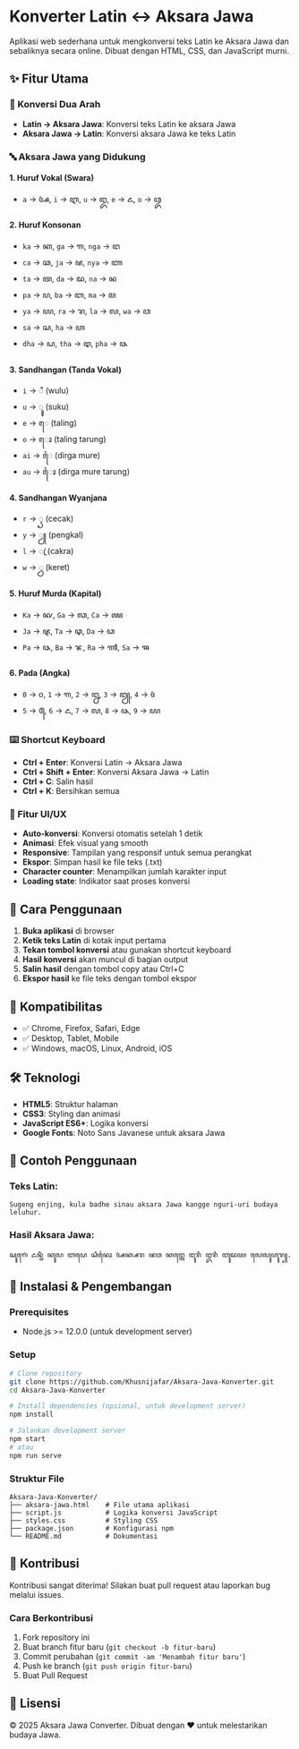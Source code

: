 # Konverter Latin ↔ Aksara Jawa

Aplikasi web sederhana untuk mengkonversi teks Latin ke Aksara Jawa dan sebaliknya secara online. Dibuat dengan HTML, CSS, dan JavaScript murni.

## ✨ Fitur Utama

### 🔄 Konversi Dua Arah
- **Latin → Aksara Jawa**: Konversi teks Latin ke aksara Jawa
- **Aksara Jawa → Latin**: Konversi aksara Jawa ke teks Latin

### 🔤 Aksara Jawa yang Didukung

#### 1. **Huruf Vokal (Swara)**
- `a` → ꦄ, `i` → ꦆ, `u` → ꦈ, `e` → ꦌ, `o` → ꦎ

#### 2. **Huruf Konsonan**
- `ka` → ꦏ, `ga` → ꦒ, `nga` → ꦔ
- `ca` → ꦕ, `ja` → ꦗ, `nya` → ꦚ
- `ta` → ꦠ, `da` → ꦢ, `na` → ꦤ
- `pa` → ꦥ, `ba` → ꦧ, `ma` → ꦩ
- `ya` → ꦪ, `ra` → ꦫ, `la` → ꦭ, `wa` → ꦮ
- `sa` → ꦱ, `ha` → ꦲ
- `dha` → ꦝ, `tha` → ꦛ, `pha` → ꦦ

#### 3. **Sandhangan (Tanda Vokal)**
- `i` → ꦶ (wulu)
- `u` → ꦸ (suku)
- `e` → ꦺ (taling)
- `o` → ꦺꦴ (taling tarung)
- `ai` → ꦻ (dirga mure)
- `au` → ꦻꦴ (dirga mure tarung)

#### 4. **Sandhangan Wyanjana**
- `r` → ꦽ (cecak)
- `y` → ꦾ (pengkal)
- `l` → ꦿ (cakra)
- `w` → ꧀ꦮ (keret)

#### 5. **Huruf Murda (Kapital)**
- `Ka` → ꦑ, `Ga` → ꦓ, `Ca` → ꦖ
- `Ja` → ꦘ, `Ta` → ꦡ, `Da` → ꦣ
- `Pa` → ꦦ, `Ba` → ꦨ, `Ra` → ꦬ, `Sa` → ꦯ

#### 6. **Pada (Angka)**
- `0` → ꧐, `1` → ꧑, `2` → ꧒, `3` → ꧓, `4` → ꧔
- `5` → ꧕, `6` → ꧖, `7` → ꧗, `8` → ꧘, `9` → ꧙

### ⌨️ Shortcut Keyboard
- **Ctrl + Enter**: Konversi Latin → Aksara Jawa
- **Ctrl + Shift + Enter**: Konversi Aksara Jawa → Latin
- **Ctrl + C**: Salin hasil
- **Ctrl + K**: Bersihkan semua

### 🎨 Fitur UI/UX
- **Auto-konversi**: Konversi otomatis setelah 1 detik
- **Animasi**: Efek visual yang smooth
- **Responsive**: Tampilan yang responsif untuk semua perangkat
- **Ekspor**: Simpan hasil ke file teks (.txt)
- **Character counter**: Menampilkan jumlah karakter input
- **Loading state**: Indikator saat proses konversi

## 🚀 Cara Penggunaan

1. **Buka aplikasi** di browser
2. **Ketik teks Latin** di kotak input pertama
3. **Tekan tombol konversi** atau gunakan shortcut keyboard
4. **Hasil konversi** akan muncul di bagian output
5. **Salin hasil** dengan tombol copy atau Ctrl+C
6. **Ekspor hasil** ke file teks dengan tombol ekspor

## 📱 Kompatibilitas

- ✅ Chrome, Firefox, Safari, Edge
- ✅ Desktop, Tablet, Mobile
- ✅ Windows, macOS, Linux, Android, iOS

## 🛠️ Teknologi

- **HTML5**: Struktur halaman
- **CSS3**: Styling dan animasi
- **JavaScript ES6+**: Logika konversi
- **Google Fonts**: Noto Sans Javanese untuk aksara Jawa

## 📝 Contoh Penggunaan

### Teks Latin:
```
Sugeng enjing, kula badhe sinau aksara Jawa kangge nguri-uri budaya leluhur.
```

### Hasil Aksara Jawa:
```
ꦱꦸꦒꦺꦁ ꦌꦤ꧀ꦗꦶꦁ ꦏꦸꦭ ꦧꦝꦺ ꦱꦶꦤꦻꦴ ꦄꦏ꧀ꦱꦫ ꦗꦮ ꦏꦔ꧀ꦒꦺ ꦔꦸꦫꦶ ꦈꦫꦶ ꦧꦸꦢꦪ ꦭꦺꦭꦸꦲꦸꦫ꧀.
```

## 🚀 Instalasi & Pengembangan

### Prerequisites
- Node.js >= 12.0.0 (untuk development server)

### Setup
```bash
# Clone repository
git clone https://github.com/Khusnijafar/Aksara-Java-Konverter.git
cd Aksara-Java-Konverter

# Install dependencies (opsional, untuk development server)
npm install

# Jalankan development server
npm start
# atau
npm run serve
```

### Struktur File
```
Aksara-Java-Konverter/
├── aksara-jawa.html    # File utama aplikasi
├── script.js           # Logika konversi JavaScript
├── styles.css          # Styling CSS
├── package.json        # Konfigurasi npm
└── README.md           # Dokumentasi
```

## 🤝 Kontribusi

Kontribusi sangat diterima! Silakan buat pull request atau laporkan bug melalui issues.

### Cara Berkontribusi
1. Fork repository ini
2. Buat branch fitur baru (`git checkout -b fitur-baru`)
3. Commit perubahan (`git commit -am 'Menambah fitur baru'`)
4. Push ke branch (`git push origin fitur-baru`)
5. Buat Pull Request

## 📄 Lisensi

© 2025 Aksara Jawa Converter. Dibuat dengan ❤️ untuk melestarikan budaya Jawa.
